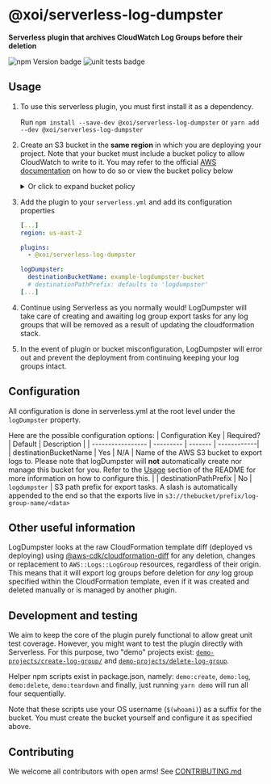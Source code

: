 # @xoi/serverless-log-dumpster

**Serverless plugin that archives CloudWatch Log Groups before their deletion**

![npm Version badge](https://img.shields.io/npm/v/@xoi/serverless-log-dumpster)
![unit tests badge](https://img.shields.io/github/workflow/status/xoeye/serverless-log-dumpster/unit-test?label=unit%20tests)

## Usage

1. To use this serverless plugin, you must first install it as a dependency.

   Run `npm install --save-dev @xoi/serverless-log-dumpster` or `yarn add --dev @xoi/serverless-log-dumpster`

2. Create an S3 bucket in the **same region** in which you are deploying your project.
   Note that your bucket must include a bucket policy to allow CloudWatch to write to it.
   You may refer to the official [AWS documentation](https://docs.aws.amazon.com/AmazonCloudWatch/latest/logs/S3ExportTasksConsole.html#S3PermissionsConsole)
   on how to do so or view the bucket policy below

   <details>
     <summary>Or click to expand bucket policy </summary>

   ```json
   {
     "Version": "2012-10-17",
     "Statement": [
       {
         "Action": "s3:GetBucketAcl",
         "Effect": "Allow",
         "Resource": "arn:aws:s3:::<REPLACE_WITH_BUCKET_NAME>",
         "Principal": { "Service": "logs.<REPLACE_WITH_REGION>.amazonaws.com" }
       },
       {
         "Action": "s3:PutObject",
         "Effect": "Allow",
         "Resource": "arn:aws:s3:::<REPLACE_WITH_BUCKET_NAME>/[OPTIONAL_PATH_PREFIX/]*",
         "Condition": { "StringEquals": { "s3:x-amz-acl": "bucket-owner-full-control" } },
         "Principal": { "Service": "logs.<REPLACE_WITH_REGION>.amazonaws.com" }
       }
     ]
   }
   ```

   </details>

3. Add the plugin to your `serverless.yml` and add its configuration properties

   ```yaml
   [...]
   region: us-east-2

   plugins:
     - @xoi/serverless-log-dumpster

   logDumpster:
     destinationBucketName: example-logdumpster-bucket
     # destinationPathPrefix: defaults to 'logdumpster'
   [...]
   ```

4. Continue using Serverless as you normally would!
   LogDumpster will take care of creating and awaiting log group export tasks for any
   log groups that will be removed as a result of updating the cloudformation stack.

5. In the event of plugin or bucket misconfiguration, LogDumpster will error out and prevent the deployment from continuing keeping your log groups intact.

## Configuration

All configuration is done in serverless.yml at the root level under the `logDumpster` property.

Here are the possible configuration options:
| Configuration Key | Required? | Default | Description |
| ----------------- | --------- | ------- | ------------|
| destinationBucketName | Yes | N/A | Name of the AWS S3 bucket to export logs to. Please note that logDumpster will **not** automatically create nor manage this bucket for you. Refer to the [Usage](#usage) section of the README for more information on how to configure this. |
| destinationPathPrefix | No | `logdumpster` | S3 path prefix for export tasks. A slash is automatically appended to the end so that the exports live in `s3://thebucket/prefix/log-group-name/<data>`

## Other useful information

LogDumpster looks at the raw CloudFormation template diff (deployed vs deploying) using [@aws-cdk/cloudformation-diff](https://www.npmjs.com/package/@aws-cdk/cloudformation-diff) for any
deletion, changes or replacement to `AWS::Logs::LogGroup` resources, regardless of their origin.
This means that it will export log groups before deletion for _any_ log group specified within the CloudFormation template,
even if it was created and deleted manually or is managed by another plugin.

## Development and testing

We aim to keep the core of the plugin purely functional to allow great unit test coverage.
However, you might want to test the plugin directly with Serverless. For this purpose, two
"demo" projects exist: [`demo-projects/create-log-group/`](./demo-projects/create-log-group/serverless.yml)
and [`demo-projects/delete-log-group`](./demo-projects/delete-log-group/serverless.yml).

Helper npm scripts exist in package.json, namely: `demo:create`, `demo:log`, `demo:delete`, `demo:teardown` and finally, just running `yarn demo` will run all four sequentially.

Note that these scripts use your OS username (`$(whoami)`) as a suffix for the bucket. You must create the bucket yourself and configure it as specified above.

## Contributing

We welcome all contributors with open arms! See [CONTRIBUTING.md](./CONTRIBUTING.md)
